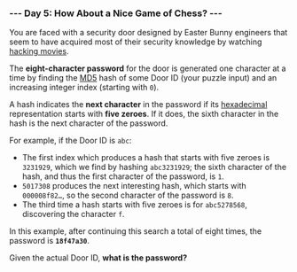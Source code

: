 ### --- Day 5: How About a Nice Game of Chess? ---

You are faced with a security door designed by Easter Bunny engineers that
seem to have acquired most of their security knowledge by watching [hacking
movies](https://en.wikipedia.org/wiki/WarGames).

The **eight-character password** for the door is generated one character at a
time by finding the [MD5](https://en.wikipedia.org/wiki/MD5) hash of some Door ID (your puzzle input) and an
increasing integer index (starting with `0`).

A hash indicates the **next character** in the password if its [hexadecimal](https://en.wikipedia.org/wiki/Hexadecimal)
representation starts with **five zeroes**. If it does, the sixth character in
the hash is the next character of the password.

For example, if the Door ID is `abc`:

- The first index which produces a hash that starts with five zeroes is
`3231929`, which we find by hashing `abc3231929`; the sixth character of
the hash, and thus the first character of the password, is `1`.
- `5017308` produces the next interesting hash, which starts with
`000008f82…`, so the second character of the password is `8`.
- The third time a hash starts with five zeroes is for `abc5278568`,
discovering the character `f`.

In this example, after continuing this search a total of eight times, the
password is **`18f47a30`**.

Given the actual Door ID, **what is the password?**
